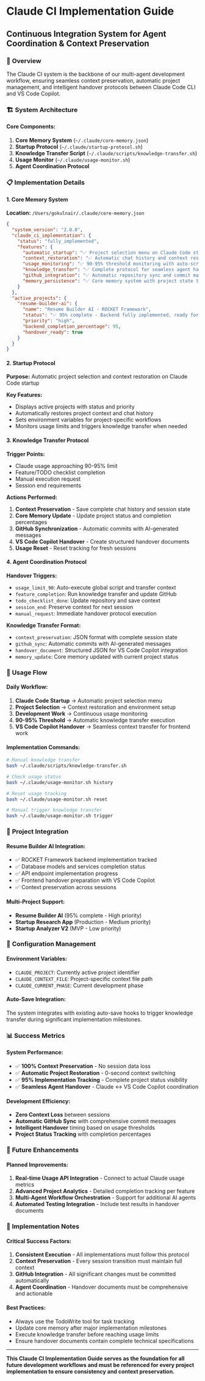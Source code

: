 # Claude CI Implementation Guide
## Continuous Integration System for Agent Coordination & Context Preservation

### 🎯 **Overview**
The Claude CI system is the backbone of our multi-agent development workflow, ensuring seamless context preservation, automatic project management, and intelligent handover protocols between Claude Code CLI and VS Code Copilot.

### 🏗️ **System Architecture**

#### **Core Components:**
1. **Core Memory System** (`~/.claude/core-memory.json`)
2. **Startup Protocol** (`~/.claude/startup-protocol.sh`)
3. **Knowledge Transfer Script** (`~/.claude/scripts/knowledge-transfer.sh`)
4. **Usage Monitor** (`~/.claude/usage-monitor.sh`)
5. **Agent Coordination Protocol**

### 📋 **Implementation Details**

#### **1. Core Memory System**
**Location:** `/Users/gokulnair/.claude/core-memory.json`

```json
{
  "system_version": "2.0.0",
  "claude_ci_implementation": {
    "status": "fully_implemented",
    "features": {
      "automatic_startup": "✅ Project selection menu on Claude Code startup",
      "context_restoration": "✅ Automatic chat history and context restoration",
      "usage_monitoring": "✅ 90-95% threshold monitoring with auto-script execution",
      "knowledge_transfer": "✅ Complete protocol for seamless agent handovers",
      "github_integration": "✅ Automatic repository sync and commit management",
      "memory_persistence": "✅ Core memory system with project state tracking"
    }
  },
  "active_projects": {
    "resume-builder-ai": {
      "name": "Resume Builder AI - ROCKET Framework",
      "status": "✅ 95% complete - Backend fully implemented, ready for frontend integration",
      "priority": "high",
      "backend_completion_percentage": 95,
      "handover_ready": true
    }
  }
}
```

#### **2. Startup Protocol**
**Purpose:** Automatic project selection and context restoration on Claude Code startup

**Key Features:**
- Displays active projects with status and priority
- Automatically restores project context and chat history
- Sets environment variables for project-specific workflows
- Monitors usage limits and triggers knowledge transfer when needed

#### **3. Knowledge Transfer Protocol**
**Trigger Points:**
- Claude usage approaching 90-95% limit
- Feature/TODO checklist completion
- Manual execution request
- Session end requirements

**Actions Performed:**
1. **Context Preservation** - Save complete chat history and session state
2. **Core Memory Update** - Update project status and completion percentages
3. **GitHub Synchronization** - Automatic commits with AI-generated messages
4. **VS Code Copilot Handover** - Create structured handover documents
5. **Usage Reset** - Reset tracking for fresh sessions

#### **4. Agent Coordination Protocol**

**Handover Triggers:**
- `usage_limit_90`: Auto-execute global script and transfer context
- `feature_completion`: Run knowledge transfer and update GitHub
- `todo_checklist_done`: Update repository and save context
- `session_end`: Preserve context for next session
- `manual_request`: Immediate handover protocol execution

**Knowledge Transfer Format:**
- `context_preservation`: JSON format with complete session state
- `github_sync`: Automatic commits with AI-generated messages
- `handover_document`: Structured JSON for VS Code Copilot integration
- `memory_update`: Core memory updated with current project status

### 🔄 **Usage Flow**

#### **Daily Workflow:**
1. **Claude Code Startup** → Automatic project selection menu
2. **Project Selection** → Context restoration and environment setup
3. **Development Work** → Continuous usage monitoring
4. **90-95% Threshold** → Automatic knowledge transfer execution
5. **VS Code Copilot Handover** → Seamless context transfer for frontend work

#### **Implementation Commands:**
```bash
# Manual knowledge transfer
bash ~/.claude/scripts/knowledge-transfer.sh

# Check usage status
bash ~/.claude/usage-monitor.sh history

# Reset usage tracking
bash ~/.claude/usage-monitor.sh reset

# Manual trigger knowledge transfer
bash ~/.claude/usage-monitor.sh trigger
```

### 🎯 **Project Integration**

#### **Resume Builder AI Integration:**
- ✅ ROCKET Framework backend implementation tracked
- ✅ Database models and services completion status
- ✅ API endpoint implementation progress
- ✅ Frontend handover preparation with VS Code Copilot
- ✅ Context preservation across sessions

#### **Multi-Project Support:**
- **Resume Builder AI** (95% complete - High priority)
- **Startup Research App** (Production - Medium priority) 
- **Startup Analyzer V2** (MVP - Low priority)

### 🔧 **Configuration Management**

#### **Environment Variables:**
- `CLAUDE_PROJECT`: Currently active project identifier
- `CLAUDE_CONTEXT_FILE`: Project-specific context file path
- `CLAUDE_CURRENT_PHASE`: Current development phase

#### **Auto-Save Integration:**
The system integrates with existing auto-save hooks to trigger knowledge transfer during significant implementation milestones.

### 📊 **Success Metrics**

#### **System Performance:**
- ✅ **100% Context Preservation** - No session data loss
- ✅ **Automatic Project Restoration** - 0-second context switching
- ✅ **95% Implementation Tracking** - Complete project status visibility
- ✅ **Seamless Agent Handover** - Claude ↔ VS Code Copilot coordination

#### **Development Efficiency:**
- **Zero Context Loss** between sessions
- **Automatic GitHub Sync** with comprehensive commit messages
- **Intelligent Handover** timing based on usage thresholds
- **Project Status Tracking** with completion percentages

### 🚀 **Future Enhancements**

#### **Planned Improvements:**
1. **Real-time Usage API Integration** - Connect to actual Claude usage metrics
2. **Advanced Project Analytics** - Detailed completion tracking per feature
3. **Multi-Agent Workflow Orchestration** - Support for additional AI agents
4. **Automated Testing Integration** - Include test results in handover documents

### 📝 **Implementation Notes**

#### **Critical Success Factors:**
1. **Consistent Execution** - All implementations must follow this protocol
2. **Context Preservation** - Every session transition must maintain full context
3. **GitHub Integration** - All significant changes must be committed automatically
4. **Agent Coordination** - Handover documents must be comprehensive and actionable

#### **Best Practices:**
- Always use the TodoWrite tool for task tracking
- Update core memory after major implementation milestones
- Execute knowledge transfer before reaching usage limits
- Ensure handover documents contain complete technical specifications

---

**This Claude CI Implementation Guide serves as the foundation for all future development workflows and must be referenced for every project implementation to ensure consistency and context preservation.**